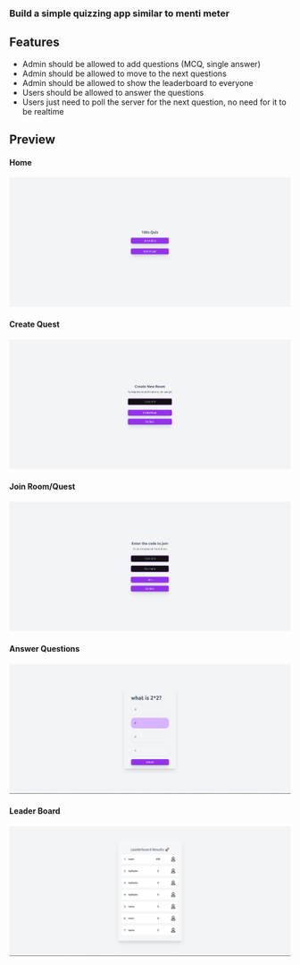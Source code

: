 ### Build a simple quizzing app similar to menti meter

## Features

- Admin should be allowed to add questions (MCQ, single answer)
- Admin should be allowed to move to the next questions
- Admin should be allowed to show the leaderboard to everyone
- Users should be allowed to answer the questions
- Users just need to poll the server for the next question, no need for it to be realtime

## Preview

#### Home 
![](images/preview/Home.png)
#### Create Quest
![](images/preview/createQuest.png)
#### Join Room/Quest
![](images/preview/JoinRoom.png)
#### Answer Questions
![](images/preview/Quiz.png)
#### Leader Board
![](images/preview/LeaderBoard.png)